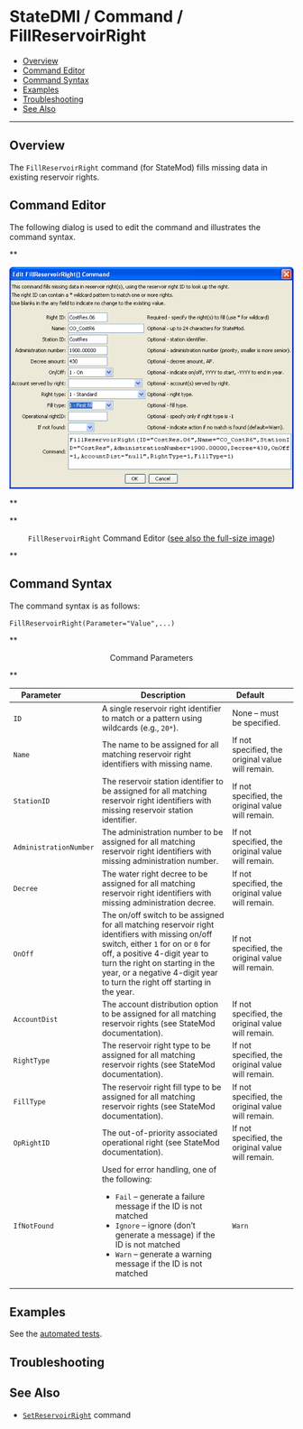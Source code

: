 # StateDMI / Command / FillReservoirRight #

* [Overview](#overview)
* [Command Editor](#command-editor)
* [Command Syntax](#command-syntax)
* [Examples](#examples)
* [Troubleshooting](#troubleshooting)
* [See Also](#see-also)

-------------------------

## Overview ##

The `FillReservoirRight` command (for StateMod)
fills missing data in existing reservoir rights.

## Command Editor ##

The following dialog is used to edit the command and illustrates the command syntax.

**<p style="text-align: center;">
![FillReservoirRight](FillReservoirRight.png)
</p>**

**<p style="text-align: center;">
`FillReservoirRight` Command Editor (<a href="../FillReservoirRight.png">see also the full-size image</a>)
</p>**

## Command Syntax ##

The command syntax is as follows:

```text
FillReservoirRight(Parameter="Value",...)
```
**<p style="text-align: center;">
Command Parameters
</p>**

| **Parameter**&nbsp;&nbsp;&nbsp;&nbsp;&nbsp;&nbsp;&nbsp;&nbsp;&nbsp;&nbsp;&nbsp;&nbsp; | **Description** | **Default**&nbsp;&nbsp;&nbsp;&nbsp;&nbsp;&nbsp;&nbsp;&nbsp;&nbsp;&nbsp; |
| --------------|-----------------|----------------- |
| `ID` | A single reservoir right identifier to match or a pattern using wildcards (e.g., `20*`). | None – must be specified. |
| `Name` | The name to be assigned for all matching reservoir right identifiers with missing name. | If not specified, the original value will remain. |
| `StationID` | The reservoir station identifier to be assigned for all matching reservoir right identifiers with missing reservoir station identifier. | If not specified, the original value will remain. |
| `AdministrationNumber` | The administration number to be assigned for all matching reservoir right identifiers with missing administration number. | If not specified, the original value will remain. |
| `Decree` | The water right decree to be assigned for all matching reservoir right identifiers with missing administration decree. | If not specified, the original value will remain. |
| `OnOff` | The on/off switch to be assigned for all matching reservoir right identifiers with missing on/off switch, either `1` for on or `0` for off, a positive 4-digit year to turn the right on starting in the year, or a negative 4-digit year to turn the right off starting in the year. | If not specified, the original value will remain. |
| `AccountDist` | The account distribution option to be assigned for all matching reservoir rights (see StateMod documentation). | If not specified, the original value will remain. |
| `RightType` | The reservoir right type to be assigned for all matching reservoir rights (see StateMod documentation). | If not specified, the original value will remain. |
| `FillType` | The reservoir right fill type to be assigned for all matching reservoir rights (see StateMod documentation). | If not specified, the original value will remain. |
| `OpRightID` | The out-of-priority associated operational right (see StateMod documentation). | If not specified, the original value will remain. |
| `IfNotFound` | Used for error handling, one of the following:<ul><li>`Fail` – generate a failure message if the ID is not matched</li><li>`Ignore` – ignore (don’t generate a message) if the ID is not matched</li><li>`Warn` – generate a warning message if the ID is not matched</li></ul> | `Warn` |

## Examples ##

See the [automated tests](https://github.com/OpenCDSS/cdss-app-statedmi-test/tree/master/test/regression/commands/FillReservoirRight).

## Troubleshooting ##

## See Also ##

* [`SetReservoirRight`](../SetReservoirRight/SetReservoirRight.md) command
